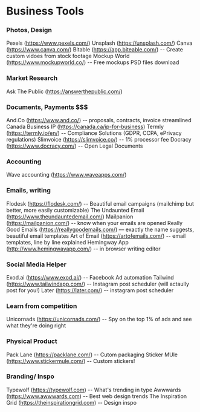 # Business Tools

### Photos, Design
Pexels (https://www.pexels.com/)
Unsplash (https://unsplash.com/)
Canva (https://www.canva.com/)
Bitable (https://app.biteable.com/) -- Create custom vidoes from stock footage
Mockup World (https://www.mockupworld.co/) -- Free mockups PSD files download

### Market Research
Ask The Public (https://answerthepublic.com/)

### Documents, Payments $$$
And.Co (https://www.and.co/) -- proposals, contracts, invoice streamlined
Canada Business IP (https://canada.ca/ip-for-business)
Termly (https://termly.io/en/) -- Compliance Solutions (GDPR, CCPA, ePrivacy regulations)
Slimvoice (https://slimvoice.co/) -- 1% processor fee
Docracy (https://www.docracy.com/) -- Open Legal Documents 

### Accounting
Wave accounting (https://www.waveapps.com/)

### Emails, writing
Flodesk (https://flodesk.com/) -- Beautiful email campaigns (mailchimp but better, more easily customizable)
The Undaunted Email (https://www.theundauntedemail.com/) 
Mailpanion (https://mailpanion.com/) -- know when your emails are opened
Really Good Emails (https://reallygoodemails.com/) –– exactly the name suggests, beautiful email templates
Art of Email (https://artofemails.com/) -- email templates, line by line explained
Hemingway App (http://www.hemingwayapp.com/) -- in browser writing editor

### Social Media Helper
Exod.ai (https://www.exod.ai/) -- Facebook Ad automation
Tailwind (https://www.tailwindapp.com/) -- Instagram post scheduler (will actaully post for you!)
Later (https://later.com/) -- instagram post scheduler 

### Learn from competition 
Unicornads (https://unicornads.com/) -- Spy on the top 1% of ads and see what they're doing right

### Physical Product 
Pack Lane (https://packlane.com/) -- Cutom packaging 
Sticker MUle (https://www.stickermule.com/) -- Custom stickers!   

### Branding/ Inspo
Typewolf (https://typewolf.com) -- What's trending in type
Awwwards (https://www.awwwards.com) -- Best web design trends
The Inspiration Grid (https://theinspirationgrid.com) -- Design inspo 
